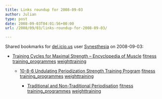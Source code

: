 ```yaml
---
title: Links roundup for 2008-09-03
author: Julian
type: post
date: 2008-09-03T04:01:56+00:00
url: /2008/09/03/links-roundup-for-2008-09-03/

---
```

Shared bookmarks for [del.icio.us][1] user [Synesthesia][2] on 2008-09-03:

  * [Training Cycles for Maximal Strength &#8211; Encyclopedia of Muscle][3] 
    [fitness][4] [training_programmes][5] [weighttraining][6] </li> 
    
      * [10-8-6 Undulating Periodization Strength Training Program][7] 
        [fitness][4] [training_programmes][5] [weighttraining][6] </li> 
        
          * [Traditional and Non-Traditional Periodisation][8] 
            [fitness][4] [training_programmes][5] [weighttraining][6] </li> </ul>

 [1]: https://del.icio.us/
 [2]: https://del.icio.us/synesthesia
 [3]: https://books.google.co.uk/books?id=ybTiBidFja0C
 [4]: https://del.icio.us/synesthesia/fitness
 [5]: https://del.icio.us/synesthesia/training_programmes
 [6]: https://del.icio.us/synesthesia/weighttraining
 [7]: https://www.strengthcats.com/10-8-6%20strength%20training%20cycle.htm
 [8]: https://www.abcbodybuilding.com/periodization3.php